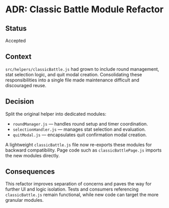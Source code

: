 # ADR: Classic Battle Module Refactor

## Status

Accepted

## Context

`src/helpers/classicBattle.js` had grown to include round management, stat
selection logic, and quit modal creation. Consolidating these responsibilities
into a single file made maintenance difficult and discouraged reuse.

## Decision

Split the original helper into dedicated modules:

- `roundManager.js` — handles round setup and timer coordination.
- `selectionHandler.js` — manages stat selection and evaluation.
- `quitModal.js` — encapsulates quit confirmation modal creation.

A lightweight `classicBattle.js` file now re-exports these modules for backward
compatibility. Page code such as `classicBattlePage.js` imports the new modules
directly.

## Consequences

This refactor improves separation of concerns and paves the way for further UI
and logic isolation. Tests and consumers referencing `classicBattle.js` remain
functional, while new code can target the more granular modules.
